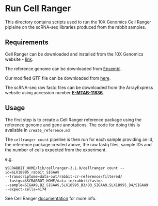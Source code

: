 # Run Cell Ranger

This directory contains scripts used to run the 10X Genomics Cell Ranger pipleine on the scRNA-seq libraries produced from the rabbit samples.

## Requirements

Cell Ranger can be downloaded and installed from the 10X Genomics website - [link](https://support.10xgenomics.com/single-cell-gene-expression/software/downloads/latest).

The reference genome can be downloaded from [Ensembl](https://www.ensembl.org/Oryctolagus_cuniculus/Info/Index).

Our modified GTF file can be downloaded from [here](https://content.cruk.cam.ac.uk/jmlab/RabbitGastrulation2022/data/RNA/genome_annotation/).

The scRNA-seq raw fastq files can be downloaded from the ArrayExpress website using accession number [**E-MTAB-11836**](https://www.ebi.ac.uk/arrayexpress/experiments/E-MTAB-11836/).

## Usage

The first step is to create a Cell Ranger reference package using the reference genome and gene annotations. The code for doing this is available in `create_reference.md`

The `cellranger count` pipeline is then run for each sample providing an id, the reference package created above, the raw fastq files, sample IDs and the number of cells expected from the experiment.

e.g.

    $SCRABBIT_HOME/lib/cellranger-3.1.0/cellranger count --id=SLX18995_rabbit_SIGAA9 
    --transcriptome=data-out/rabbit-cr-reference/filtered/ 
    --fastqs=$SCRABBOT_HOME/data-in/rabbit/fastqs 
    --sample=SIGAA9,B2_SIGAA9,SLX18995_B3/B3_SIGAA9,SLX18995_B4/SIGAA9 
    --expect-cells=4174

See Cell Ranger [documentation](https://support.10xgenomics.com/single-cell-gene-expression/software/pipelines/latest/using/count#cr-count) for more info.
